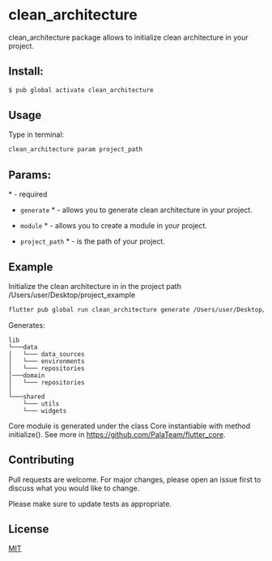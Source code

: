# clean_architecture

clean_architecture package allows to initialize clean architecture in your project.

## Install:

```bash
$ pub global activate clean_architecture
```

## Usage

Type in terminal:

```bash
clean_architecture param project_path
```

## Params:

\* - required

- `generate` * - allows you to generate clean architecture in your project.

- `module` * - allows you to create a module in your project.

- `project_path` * - is the path of your project.

## Example

Initialize the clean architecture in in the project path /Users/user/Desktop/project_example

```bash
flutter pub global run clean_architecture generate /Users/user/Desktop/project_example
```

Generates:
```
lib
└───data
│   └─── data_sources
│   └─── environments
│   └─── repositories
│───domain
│   └─── repositories
│
└───shared
    └─── utils
    └─── widgets
```

Core module is generated under the class Core instantiable with method initialize(). See more in https://github.com/PalaTeam/flutter_core.

## Contributing
Pull requests are welcome. For major changes, please open an issue first to discuss what you would like to change.

Please make sure to update tests as appropriate.

## License
[MIT](https://choosealicense.com/licenses/mit/)

